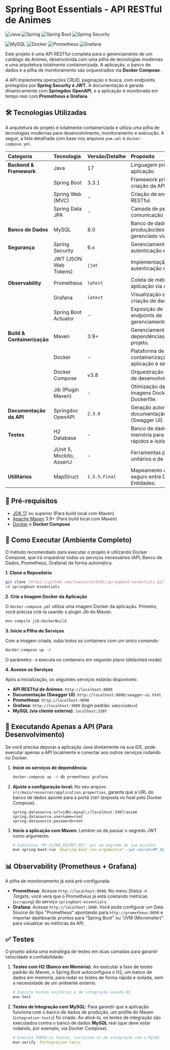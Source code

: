 # Spring Boot Essentials - API RESTful de Animes

![Java](https://img.shields.io/badge/java-%236DB33F.svg?style=for-the-badge&logo=openjdk&logoColor=white)
![Spring](https://img.shields.io/badge/spring-%236DB33F.svg?style=for-the-badge&logo=spring&logoColor=white)
![Spring Boot](https://img.shields.io/badge/SpringBoot-6DB33F?style=for-the-badge&logo=SpringBoot&logoColor=white)
![Spring Security](https://img.shields.io/badge/Spring_Security-6DB33F?style=for-the-badge&logo=Spring-Security&logoColor=white)

![MySQL](https://img.shields.io/badge/MySQL-4479A1?style=for-the-badge&logo=mysql&logoColor=white)
![Docker](https://img.shields.io/badge/docker-%230db7ed.svg?style=for-the-badge&logo=docker&logoColor=white)
![Prometheus](https://img.shields.io/badge/Prometheus-E6522C?style=for-the-badge&logo=Prometheus&logoColor=white)
![Grafana](https://img.shields.io/badge/grafana-%23F46800.svg?style=for-the-badge&logo=grafana&logoColor=white)

Este projeto é uma API RESTful completa para o gerenciamento de um catálogo de Animes, desenvolvida com uma pilha de tecnologias modernas e uma arquitetura totalmente containerizada. A aplicação, o banco de dados e a pilha de monitoramento são orquestrados via **Docker Compose**.

A API implementa operações CRUD, paginação e busca, com endpoints protegidos por **Spring Security e JWT**. A documentação é gerada dinamicamente com **Springdoc OpenAPI**, e a aplicação é monitorada em tempo real com **Prometheus e Grafana**.

## 🛠️ Tecnologias Utilizadas

A arquitetura do projeto é totalmente containerizada e utiliza uma pilha de tecnologias modernas para desenvolvimento, monitoramento e execução. A seguir, a lista detalhada com base nos arquivos `pom.xml` e `docker-compose.yml`.

| Categoria | Tecnologia | Versão/Detalhe | Propósito |
| :--- | :--- | :--- | :--- |
| **Backend & Framework** | Java | 17 | Linguagem principal da aplicação. |
| | Spring Boot | 3.3.1 | Framework principal para criação da API. |
| | Spring Web (MVC) | - | Criação de endpoints RESTful. |
| | Spring Data JPA | - | Camada de persistência e comunicação com o banco. |
| **Banco de Dados** | MySQL | 8.0 | Banco de dados de produção/desenvolvimento, gerenciado via Docker. |
| **Segurança** | Spring Security | 6.x | Gerenciamento de autenticação e autorização. |
| | JWT (JSON Web Tokens) | `jjwt` | Implementação de autenticação stateless. |
| **Observability** | Prometheus | `latest` | Coleta de métricas da aplicação via Actuator. |
| | Grafana | `latest` | Visualização de métricas e criação de dashboards. |
| | Spring Boot Actuator | - | Exposição de métricas e endpoints de gerenciamento. |
| **Build & Containerização** | Maven | 3.9+ | Gerenciamento de dependências e build do projeto. |
| | Docker | - | Plataforma de containerização da aplicação e serviços. |
| | Docker Compose | v3.8 | Orquestração do ambiente de desenvolvimento local. |
| | Jib (Plugin Maven) | - | Otimização da criação de imagens Docker sem Dockerfile. |
| **Documentação da API**| Springdoc OpenAPI | `2.5.0` | Geração automática de documentação interativa (Swagger UI). |
| **Testes** | H2 Database | - | Banco de dados em memória para testes rápidos e isolados. |
| | JUnit 5, Mockito, AssertJ | - | Ferramentas para testes unitários e de integração. |
| **Utilitários** | MapStruct | `1.5.5.Final`| Mapeamento eficiente e seguro entre DTOs e Entidades. |

## 🎯 Pré-requisitos

- [JDK 17](https://www.oracle.com/java/technologies/javase/jdk17-archive-downloads.html) ou superior (Para build local com Maven)
- [Apache Maven](https://maven.apache.org/download.cgi) 3.9+ (Para build local com Maven)
- [Docker](https://www.docker.com/products/docker-desktop/) e **Docker Compose**

## 🚀 Como Executar (Ambiente Completo)

O método recomendado para executar o projeto é utilizando Docker Compose, que irá orquestrar todos os serviços necessários (API, Banco de Dados, Prometheus, Grafana) de forma automática.

**1. Clone o Repositório**
```bash
git clone [https://github.com/juaovictor0101/springboot-essentials.git](https://github.com/juaovictor0101/springboot-essentials.git)
cd springboot-essentials
```

**2. Crie a Imagem Docker da Aplicação**

O `docker-compose.yml` utiliza uma imagem Docker da aplicação. Primeiro, você precisa criá-la usando o plugin Jib do Maven.

```bash
mvn compile jib:dockerBuild
```

**3. Inicie a Pilha de Serviços**

Com a imagem criada, suba todos os containers com um único comando:

```bash
docker-compose up -d
```
O parâmetro `-d` executa os containers em segundo plano (detached mode).

**4. Acesse os Serviços**

Após a inicialização, os seguintes serviços estarão disponíveis:

- **API RESTful de Animes**: `http://localhost:8080`
- **Documentação (Swagger UI)**: `http://localhost:8080/swagger-ui.html`
- **Prometheus**: `http://localhost:9090`
- **Grafana**: `http://localhost:3000` (login padrão: `admin`/`admin`)
- **MySQL (via cliente externo)**: `localhost:3307`

## 🔬 Executando Apenas a API (Para Desenvolvimento)

Se você precisa depurar a aplicação Java diretamente na sua IDE, pode executar apenas a API localmente e conectar aos outros serviços rodando no Docker.

1.  **Inicie os serviços de dependência:**
    ```bash
    docker-compose up -d db prometheus grafana
    ```
2.  **Ajuste a configuração local:**
    No seu arquivo `src/main/resources/application.properties`, garanta que a URL do banco de dados aponte para a porta `3307` (exposta no host pelo Docker Compose).
    ```properties
    spring.datasource.url=jdbc:mysql://localhost:3307/anime
    spring.datasource.username=root
    spring.datasource.password=root
    ```
3.  **Inicie a aplicação com Maven:**
    Lembre-se de passar o segredo JWT como argumento.
    ```bash
    # Substitua 'MY_ULTRA_SECRET_KEY' por um segredo de sua escolha
    mvn spring-boot:run -Dspring-boot.run.arguments="--jwt.secret=MY_ULTRA_SECRET_KEY"
    ```

## 📊 Observability (Prometheus + Grafana)

A pilha de monitoramento já está pré-configurada.

-   **Prometheus**: Acesse `http://localhost:9090`. No menu *Status -> Targets*, você verá que o Prometheus já está coletando métricas (`scraping`) do serviço `springboot-essentials`.
-   **Grafana**: Acesse `http://localhost:3000`. Você pode configurar um Data Source do tipo "Prometheus" apontando para `http://prometheus:9090` e importar dashboards prontos para "Spring Boot" ou "JVM (Micrometer)" para visualizar as métricas da API.

## ✅ Testes

O projeto adota uma estratégia de testes em duas camadas para garantir velocidade e confiabilidade:

1.  **Testes com H2 (Banco em Memória)**: Ao executar a fase de testes padrão do Maven, o Spring Boot autoconfigura o H2, um banco de dados em memória, para rodar os testes de forma rápida e isolada, sem a necessidade de um ambiente externo.
    ```bash
    # Executa testes unitários e de integração usando H2
    mvn test
    ```
2.  **Testes de Integração com MySQL**: Para garantir que a aplicação funciona com o banco de dados de produção, um profile do Maven (`integration-tests`) foi criado. Ao ativá-lo, os testes de integração são executados contra o banco de dados **MySQL** real (que deve estar rodando, por exemplo, via Docker Compose).
    ```bash
    # Executa TODOS os testes, incluindo os de integração com o MySQL
    mvn verify -Pintegration-tests
    ```